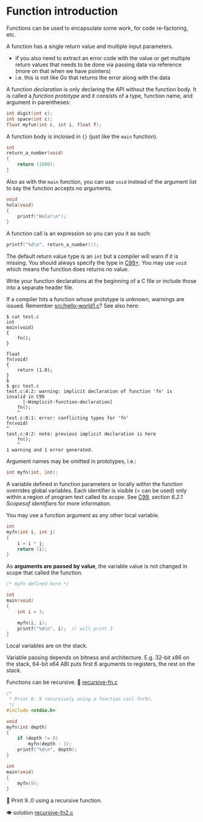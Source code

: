 # Function introduction

Functions can be used to encapsulate some work, for code re-factoring, etc.

A function has a single return value and multiple input parameters.

- if you also need to extract an error code with the value or get multiple
  return values that needs to be done via passing data via reference (more on
  that when we have pointers)
- i.e. this is not like Go that returns the error along with the data

A function *declaration* is only declaring the API without the function body.
It is called a *function prototype* and it consists of a type, function name,
and argument in parentheses:

```C
int digit(int c);
int space(int c);
float myfun(int c, int i, float f);
```

A function body is inclosed in `{}` (just like the `main` function).

```C
int
return_a_number(void)
{
	return (1000);
}
```

Also as with the `main` function, you can use `void` instead of the argument
list to say the function accepts no arguments.

```C
void
hola(void)
{
	printf("Hola!\n");
}
```

A function call is an expression so you can you it as such:

```C
printf("%d\n", return_a_number());
```

The default return value type is an `int` but a compiler will warn if it is
missing.  You should always specify the type in
[C99+](/modules/c99-standard.md).  You may use `void` which means the function
does returns no value.

Write your function declarations at the beginning of a C file or include those
into a separate header file.

If a compiler hits a function whose prototype is unknown, warnings are issued.
Remember [src/hello-world1.c](/src/src/hello-world1.c)?  See also here:

```
$ cat test.c
int
main(void)
{
	fn();
}

float
fn(void)
{
	return (1.0);
}
$
$ gcc test.c
test.c:4:2: warning: implicit declaration of function 'fn' is
invalid in C99
      [-Wimplicit-function-declaration]
	fn();
	^
test.c:8:1: error: conflicting types for 'fn'
fn(void)
^
test.c:4:2: note: previous implicit declaration is here
	fn();
	^
1 warning and 1 error generated.
```

Argument names may be omitted in prototypes, i.e.:

```C
int myfn(int, int);
```

A variable defined in function parameters or locally within the function
overrides global variables.  Each identifier is visible (= can be used) only
within a region of program text called its *scope*.  See
[C99](/modules/c99-standard.md), section *6.2.1  Scopesof identifiers* for more
information.

You may use a function argument as any other local variable.

```C
int
myfn(int i, int j)
{
	i = i * j;
	return (i);
}
```

As **arguments are passed by value**, the variable value is not changed in scope
that called the function.

```C
/* myfn defined here */

int
main(void)
{
	int i = 3;

	myfn(i, i);
	printf("%d\n", i);	// will print 3
}
```

Local variables are on the stack.

Variable passing depends on bitness and architecture. E.g. 32-bit x86 on the
stack, 64-bit x64 ABI puts first 6 arguments to registers, the rest on the
stack.

Functions can be recursive.  :eyes: [recursive-fn.c](/src/recursive-fn.c)

```C
/*
 * Print 0..9 recursively using a function call fn(9).
 */
#include <stdio.h>

void
myfn(int depth)
{
	if (depth != 0)
		myfn(depth - 1);
	printf("%d\n", depth);
}

int
main(void)
{
	myfn(9);
}

```

:wrench: Print 9..0 using a recursive function.

:eye: solution [recursive-fn2.c](/src/recursive-fn2.c)
